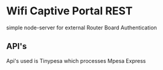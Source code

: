 # Wifi Captive Portal REST
simple node-server for external Router Board Authentication

## API's

Api's used is Tinypesa which processes Mpesa Express 

